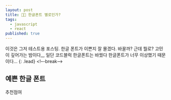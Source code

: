```yaml
---
layout: post
title: 🙋🏻 한글폰트 별로인가?
tags:
  - javascript
  - react
published: true
---
```


이것은 그저 테스트용 포스팅. 한글 폰트가 이쁜지 잘 몰겠다. 바꿀까? 근데 뭘로? 고민이 깊어가는 밤이다,,, 일단 코드블럭 한글폰트는 바꿨다 한글폰트가 너무 이상했기 때문이다...
{: .lead}
<!–-break-–>

## 예쁜 한글 폰트

추천점여
